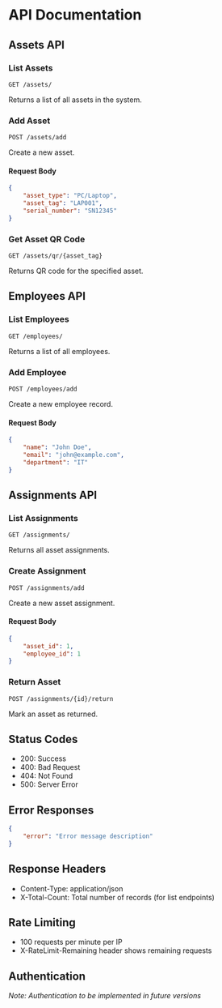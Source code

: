 # API Documentation

## Assets API

### List Assets
```
GET /assets/
```
Returns a list of all assets in the system.

### Add Asset
```
POST /assets/add
```
Create a new asset.

#### Request Body
```json
{
    "asset_type": "PC/Laptop",
    "asset_tag": "LAP001",
    "serial_number": "SN12345"
}
```

### Get Asset QR Code
```
GET /assets/qr/{asset_tag}
```
Returns QR code for the specified asset.

## Employees API

### List Employees
```
GET /employees/
```
Returns a list of all employees.

### Add Employee
```
POST /employees/add
```
Create a new employee record.

#### Request Body
```json
{
    "name": "John Doe",
    "email": "john@example.com",
    "department": "IT"
}
```

## Assignments API

### List Assignments
```
GET /assignments/
```
Returns all asset assignments.

### Create Assignment
```
POST /assignments/add
```
Create a new asset assignment.

#### Request Body
```json
{
    "asset_id": 1,
    "employee_id": 1
}
```

### Return Asset
```
POST /assignments/{id}/return
```
Mark an asset as returned.

## Status Codes
- 200: Success
- 400: Bad Request
- 404: Not Found
- 500: Server Error

## Error Responses
```json
{
    "error": "Error message description"
}
```

## Response Headers
- Content-Type: application/json
- X-Total-Count: Total number of records (for list endpoints)

## Rate Limiting
- 100 requests per minute per IP
- X-RateLimit-Remaining header shows remaining requests

## Authentication
*Note: Authentication to be implemented in future versions*
